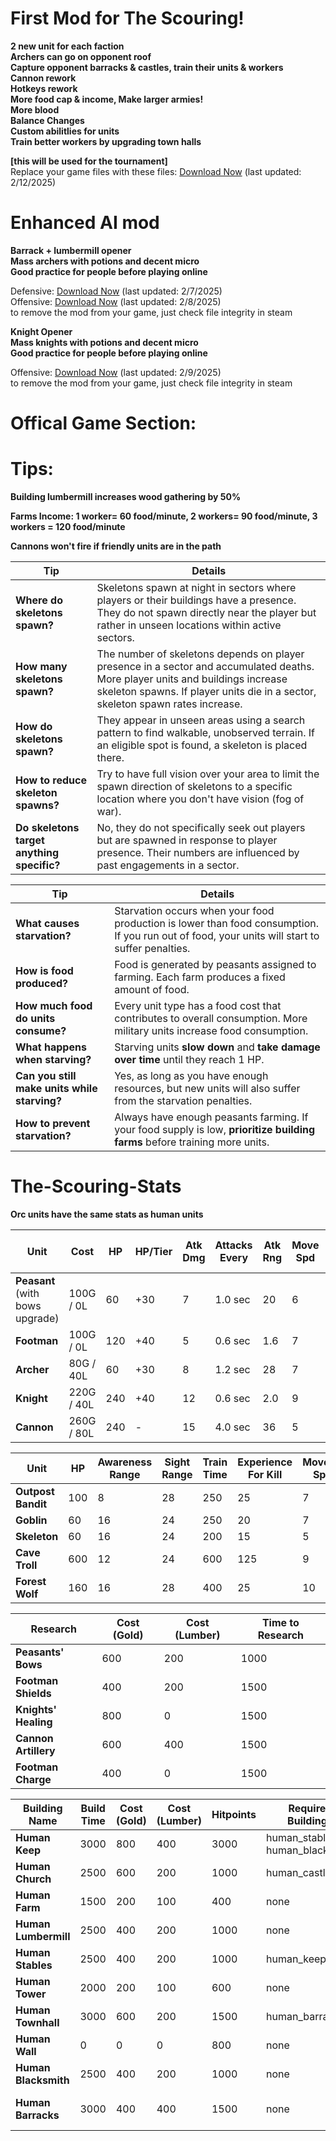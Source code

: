 # First Mod for The Scouring!
**2 new unit for each faction**  
**Archers can go on opponent roof**  
**Capture opponent barracks & castles, train their units & workers**  
**Cannon rework**  
**Hotkeys rework**  
**More food cap & income, Make larger armies!**  
**More blood**  
**Balance Changes**  
**Custom abilitlies for units**  
**Train better workers by upgrading town halls**  

**[this will be used for the tournament]**  
Replace your game files with these files: [Download Now](https://drive.google.com/file/d/19Y_cb9C2QICDtWN3HBjQPk8nAp6b-v4y/view?usp=sharing) (last updated: 2/12/2025)  



# Enhanced AI mod
**Barrack + lumbermill opener**  
**Mass archers with potions and decent micro**  
**Good practice for people before playing online**  

Defensive: [Download Now](https://drive.google.com/file/d/1n-5rB1uEGpm81rbzWQ3IXOb4vFRsUhvt/view?usp=sharing) (last updated: 2/7/2025)  
Offensive: [Download Now](https://drive.google.com/file/d/1aVT4auZV0QYS8BbT5XxzzoljNhkyWsOo/view?usp=sharing) (last updated: 2/8/2025)  
to remove the mod from your game, just check file integrity in steam  



**Knight Opener**  
**Mass knights with potions and decent micro**  
**Good practice for people before playing online**  

Offensive: [Download Now](https://drive.google.com/file/d/114dFHWvMo9euc_tbNKNyzUxaYqGGqLqk/view?usp=sharing) (last updated: 2/9/2025)  
to remove the mod from your game, just check file integrity in steam 


# Offical Game Section:

# Tips:
**Building lumbermill increases wood gathering by 50%**

**Farms Income: 1 worker= 60 food/minute, 2 workers= 90 food/minute, 3 workers = 120 food/minute**

**Cannons won't fire if friendly units are in the path**  

| **Tip** | **Details** |
|---------|------------|
| **Where do skeletons spawn?** | Skeletons spawn at night in sectors where players or their buildings have a presence. They do not spawn directly near the player but rather in unseen locations within active sectors. |
| **How many skeletons spawn?** | The number of skeletons depends on player presence in a sector and accumulated deaths. More player units and buildings increase skeleton spawns. If player units die in a sector, skeleton spawn rates increase. |
| **How do skeletons spawn?** | They appear in unseen areas using a search pattern to find walkable, unobserved terrain. If an eligible spot is found, a skeleton is placed there. |
| **How to reduce skeleton spawns?** | Try to have full vision over your area to limit the spawn direction of skeletons to a specific location where you don't have vision (fog of war). |
| **Do skeletons target anything specific?** | No, they do not specifically seek out players but are spawned in response to player presence. Their numbers are influenced by past engagements in a sector. |  

| **Tip** | **Details** |
|---------|------------|
| **What causes starvation?** | Starvation occurs when your food production is lower than food consumption. If you run out of food, your units will start to suffer penalties. |
| **How is food produced?** | Food is generated by peasants assigned to farming. Each farm produces a fixed amount of food. |
| **How much food do units consume?** | Every unit type has a food cost that contributes to overall consumption. More military units increase food consumption. |
| **What happens when starving?** | Starving units **slow down** and **take damage over time** until they reach 1 HP. |
| **Can you still make units while starving?** | Yes, as long as you have enough resources, but new units will also suffer from the starvation penalties. |
| **How to prevent starvation?** | Always have enough peasants farming. If your food supply is low, **prioritize building farms** before training more units. |



# The-Scouring-Stats

**Orc units have the same stats as human units**

| **Unit**           | **Cost**     | **HP** | **HP/Tier** | **Atk Dmg** | **Attacks Every** | **Atk Rng** | **Move Spd** | **Sight Rng** | **Train Time** | **Upkeep**    | **Exp (Kill)** | **Exp (Tier 2)** | **Exp (Tier 3)** |
|--------------------|-------------|--------|-------------|-------------|------------------|-------------|-------------|--------------|---------------|--------------|--------------|----------------|----------------|
| **Peasant** (with bows upgrade)       | 100G / 0L    | 60     | +30         | 7           | 1.0 sec         | 20          | 6           | 28           | 400           | 10 food      | 5            | 30             | 60             |
| **Footman**       | 100G / 0L    | 120    | +40         | 5           | 0.6 sec         | 1.6         | 7           | 28           | 400           | 8 food       | 25           | 30             | 60             |
| **Archer**        | 80G / 40L    | 60     | +30         | 8           | 1.2 sec         | 28          | 7           | 34           | 400           | 8 food       | 20           | 40             | 80             |
| **Knight**        | 220G / 40L   | 240    | +40         | 12          | 0.6 sec         | 2.0         | 9           | 28           | 600           | 12 food      | 35           | 30             | 60             |
| **Cannon**        | 260G / 80L   | 240    | -           | 15          | 4.0 sec         | 36          | 5           | 30           | 800           | 16 food      | 50           | -              | -              |


<!--
| **Unit**           | **Cost (Gold / Lumber)** | **HP**      | **Hitpoints per Tier** | **Attack Damage** | **Attack Range** | **Movement Speed** | **Sight Range**    | **Train Time** | **Food Consumption** |
|--------------------|--------------------------|-------------|------------------------|-------------------|------------------|--------------------|--------------------|----------------|----------------------|
| **Human Peasant**   | 100 / 0                  | 60          | -                      | 7                 | 20               | 6                  | 28                 | 400            | 10                   |
| **Human Footman**   | 100 / 0                  | 120         | 40                     | 5                 | 1.6              | 7                  | 28                 | 400            | 8                    |
| **Human Archer**    | 80 / 40                  | 60          | 30                     | 10                | 28               | 8                  | 34                 | 400            | 8                    |
| **Human Knight**    | 220 / 40                 | 240         | 40                     | 12                | 2.0              | 9                  | 28                 | 600            | 12                   |
| **Human Cannon**    | 260 / 80                 | 240         | -                      | 15                | 36               | 5                  | 30                 | 800            | 16                   |

-->

| **Unit**               | **HP**      | **Awareness Range** | **Sight Range** | **Train Time** | **Experience For Kill** | **Movement Speed** | **Attack Damage** | **Attack Range** | **Attack Type**     |
|------------------------|-------------|---------------------|-----------------|----------------|-------------------------|-------------------|-------------------|------------------|--------------------|
| **Outpost Bandit**      | 100         | 8                   | 28              | 250            | 25                      | 7                 | 10                | 1.6              | Melee              |
| **Goblin**              | 60          | 16                  | 24              | 250            | 20                      | 7                 | 5                 | 22               | Ranged             |
| **Skeleton**            | 60          | 16                  | 24              | 200            | 15                      | 5                 | 4                 | 1.6              | Melee              |
| **Cave Troll**          | 600         | 12                  | 24              | 600            | 125                     | 9                 | 20                | 2.0              | Melee              |
| **Forest Wolf**         | 160         | 16                  | 28              | 400            | 25                      | 10                | 4                 | 1.4              | Melee              |


| **Research**         | **Cost (Gold)** | **Cost (Lumber)** | **Time to Research** |
|----------------------|----------------|-------------------|----------------------|
| **Peasants' Bows**   | 600            | 200               | 1000                 |
| **Footman Shields**  | 400            | 200               | 1500                 |
| **Knights' Healing** | 800            | 0                 | 1500                 |
| **Cannon Artillery** | 600            | 400               | 1500                 |
| **Footman Charge**   | 400            | 0                 | 1500                 |



| **Building Name**     | **Build Time** | **Cost (Gold)** | **Cost (Lumber)** | **Hitpoints** | **Required Buildings**       | **Research Options**    | **Unit Train Options**    | **Upgraded From**   |
|-----------------------|----------------|-----------------|-------------------|---------------|-----------------------------|--------------------------|---------------------------|---------------------|
| **Human Keep**        | 3000           | 800             | 400               | 3000          | human_stables, human_blacksmith | peasants_bows            | human_peasant             | human_townhall      |
| **Human Church**      | 2500           | 600             | 200               | 1000          | human_castle                 | knights_healing          | human_peasant             | none                |
| **Human Farm**        | 1500           | 200             | 100               | 400           | none                         | none                     | none                      | none                |
| **Human Lumbermill**  | 2500           | 400             | 200               | 1000          | none                         | none                     | none                      | none                |
| **Human Stables**     | 2500           | 400             | 200               | 1000          | human_keep                   | none                     | none                      | none                |
| **Human Tower**       | 2000           | 200             | 100               | 600           | none                         | none                     | none                      | none                |
| **Human Townhall**    | 3000           | 600             | 200               | 1500          | human_barracks               | peasants_bows            | human_peasant             | none                |
| **Human Wall**        | 0              | 0               | 0                 | 800           | none                         | none                     | none                      | none                |
| **Human Blacksmith**  | 2500           | 400             | 200               | 1000          | none                         | footman_shields          | human_cannon              | none                |
| **Human Barracks**    | 3000           | 400             | 400               | 1500          | none                         | none                     | human_footman, human_archer, human_knight | none                |









